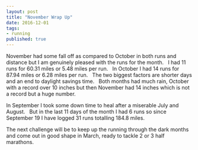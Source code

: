 ```yaml
---  
layout: post  
title: "November Wrap Up"  
date: 2016-12-01 
tags:  
- running  
published: true  
---  
```

November had some fall off as compared to October in both runs and distance but I am genuinely pleased with the runs for the month.  &nbsp; I  had 11 runs for 60.31 miles or 5.48 miles per run. &nbsp; In October I had 14 runs for 87.94 miles or 6.28 miles per run. &nbsp; The two biggest factors are shorter days and an end to daylight savings time. &nbsp; Both months had much rain, October with a record over 10 inches but then November had 14 inches which is not a record but a huge number. 
 
In September I took some down time to heal after a miserable July and August. &nbsp; But in the last 11 days of the month I had 6 runs so since September 19 I have logged 31 runs totalling 184.8 miles. 
 
The next challenge will be to keep up the running through the dark months and come out in good shape in March, ready to tackle 2 or 3 half marathons.  
